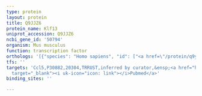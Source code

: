 ```yaml
---
type: protein
layout: protein
title: Q9JJZ6
protein_name: Klf13
uniprot_accession: Q9JJZ6
ncbi_gene_id: '50794'
organism: Mus musculus
function: transcription factor
orthologs: '[{"species": "Homo sapiens", "id": ["<a href=\"/protein/q9y2y9\">Q9Y2Y9</a>"]}]'
tfs: ''
targets: 'Ccl5,P30882,20304,TRRUST,inferred by curator,&ensp;<a href="https://www.ncbi.nlm.nih.gov/pubmed/?term=29087512%5Buid%5D+OR+12050170%5Buid%5D+OR+22797700%5Buid%5D"
  target="_blank"><i uk-icon="icon: link"></i>Pubmed</a>'
binding_sites: ''

---
```

